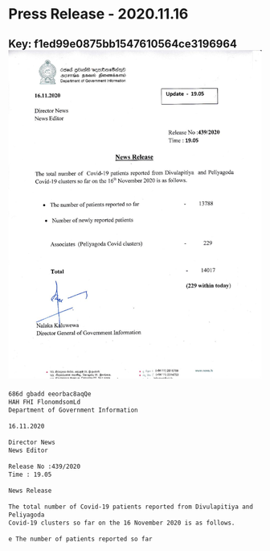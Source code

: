 # Press Release - 2020.11.16 
Key: f1ed99e0875bb1547610564ce3196964 
![img](img/f1ed99e0875bb1547610564ce3196964.jpg)
---
```
686d gbadd eeorbac8aqQe
HAH FHI FlonomdsomLd
Department of Government Information

16.11.2020

Director News
News Editor

Release No :439/2020
Time : 19.05

News Release

The total number of Covid-19 patients reported from Divulapitiya and Peliyagoda
Covid-19 clusters so far on the 16 November 2020 is as follows.

e The number of patients reported so far

 

```
